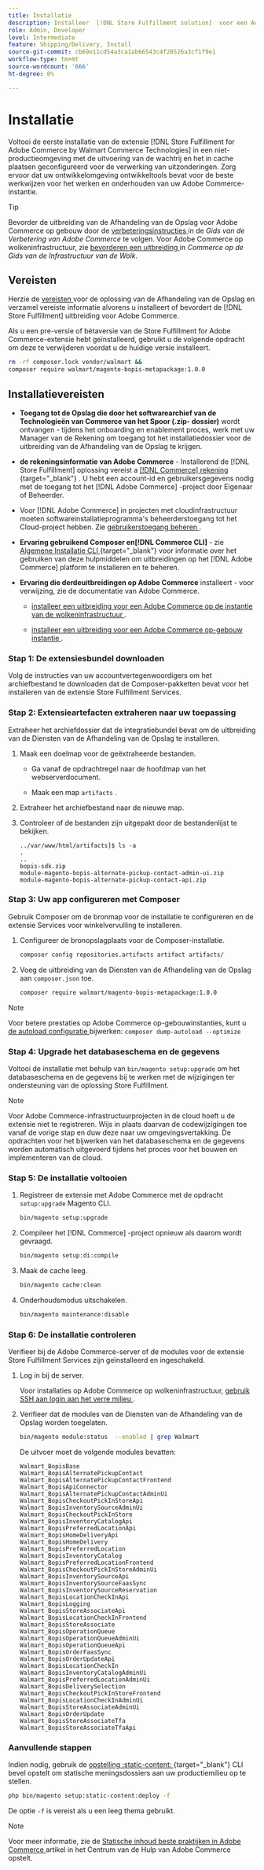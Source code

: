 ```yaml
---
title: Installatie
description: Installeer  [!DNL Store Fulfillment solution]  voor een Adobe Commerce storefront gebruikend Composer voor PHP.
role: Admin, Developer
level: Intermediate
feature: Shipping/Delivery, Install
source-git-commit: cb69e11cd54a3ca1ab66543c4f28526a3cf1f9e1
workflow-type: tm+mt
source-wordcount: '666'
ht-degree: 0%

---
```



# Installatie

Voltooi de eerste installatie van de extensie [!DNL Store Fulfillment for Adobe Commerce by Walmart Commerce Technologies] in een niet-productieomgeving met de uitvoering van de wachtrij en het in cache plaatsen geconfigureerd voor de verwerking van uitzonderingen. Zorg ervoor dat uw ontwikkelomgeving ontwikkeltools bevat voor de beste werkwijzen voor het werken en onderhouden van uw Adobe Commerce-instantie.

>[!TIP]
>
>Bevorder de uitbreiding van de Afhandeling van de Opslag voor Adobe Commerce op gebouw door de [ verbeteringsinstructies ](https://experienceleague.adobe.com/docs/commerce-operations/upgrade-guide/modules/upgrade.html) in de _Gids van de Verbetering van Adobe Commerce_ te volgen. Voor Adobe Commerce op wolkeninfrastructuur, zie [ bevorderen een uitbreiding ](https://experienceleague.adobe.com/docs/commerce-cloud-service/user-guide/configure-store/extensions.html#upgrade-an-extension) in *Commerce op de Gids van de Infrastructuur van de Wolk*.

## Vereisten

Herzie de [ vereisten ](solution-requirements.md) voor de oplossing van de Afhandeling van de Opslag en verzamel vereiste informatie alvorens u installeert of bevordert de [!DNL Store Fulfillment] uitbreiding voor Adobe Commerce.

Als u een pre-versie of bètaversie van de Store Fulfillment for Adobe Commerce-extensie hebt geïnstalleerd, gebruikt u de volgende opdracht om deze te verwijderen voordat u de huidige versie installeert.

```bash
rm -rf composer.lock vendor/walmart &&
composer require walmart/magento-bopis-metapackage:1.0.0
```

## Installatievereisten

- **Toegang tot de Opslag die door het softwarearchief van de Technologieën van Commerce van het Spoor (.zip- dossier)** wordt ontvangen - tijdens het onboarding en enablement proces, werk met uw Manager van de Rekening om toegang tot het installatiedossier voor de uitbreiding van de Afhandeling van de Opslag te krijgen.

- **de rekeningsinformatie van Adobe Commerce** - Installerend de [!DNL Store Fulfillment] oplossing vereist a [[!DNL Commerce]  rekening ](https://experienceleague.adobe.com/en/docs/commerce-admin/start/commerce-account/commerce-account-create){target="_blank"} . U hebt een account-id en gebruikersgegevens nodig met de toegang tot het [!DNL Adobe Commerce] -project door Eigenaar of Beheerder.

- Voor [!DNL Adobe Commerce] in projecten met cloudinfrastructuur moeten softwareinstallatieprogramma&#39;s beheerderstoegang tot het Cloud-project hebben. Zie [ gebruikerstoegang beheren ](https://experienceleague.adobe.com/en/docs/commerce-cloud-service/user-guide/project/user-access).

- **Ervaring gebruikend Composer en[!DNL Commerce CLI]** - zie [ Algemene Installatie CLI ](https://experienceleague.adobe.com/en/docs/commerce-operations/installation-guide/tutorials/extensions){target="_blank"}  voor informatie over het gebruiken van deze hulpmiddelen om uitbreidingen op het [!DNL Adobe Commerce] platform te installeren en te beheren.

- **Ervaring die derdeuitbreidingen op Adobe Commerce** installeert - voor verwijzing, zie de documentatie van Adobe Commerce.

   - [ installeer een uitbreiding voor een Adobe Commerce op de instantie van de wolkeninfrastructuur ](https://experienceleague.adobe.com/en/docs/commerce-cloud-service/user-guide/configure-store/extensions#install-an-extension).

   - [ installeer een uitbreiding voor een Adobe Commerce op-gebouw instantie ](https://experienceleague.adobe.com/en/docs/commerce-operations/installation-guide/tutorials/extensions).

### Stap 1: De extensiesbundel downloaden

Volg de instructies van uw accountvertegenwoordigers om het archiefbestand te downloaden dat de Composer-pakketten bevat voor het installeren van de extensie Store Fulfillment Services.

### Stap 2: Extensieartefacten extraheren naar uw toepassing

Extraheer het archiefdossier dat de integratiebundel bevat om de uitbreiding van de Diensten van de Afhandeling van de Opslag te installeren.

1. Maak een doelmap voor de geëxtraheerde bestanden.

   - Ga vanaf de opdrachtregel naar de hoofdmap van het webserverdocument.

   - Maak een map `artifacts` .

1. Extraheer het archiefbestand naar de nieuwe map.

1. Controleer of de bestanden zijn uitgepakt door de bestandenlijst te bekijken.

   ```
   ../var/www/html/artifacts]$ ls -a
   .
   ..
   bopis-sdk.zip
   module-magento-bopis-alternate-pickup-contact-admin-ui.zip
   module-magento-bopis-alternate-pickup-contact-api.zip
   ```

### Stap 3: Uw app configureren met Composer

Gebruik Composer om de bronmap voor de installatie te configureren en de extensie Services voor winkelvervulling te installeren.

1. Configureer de bronopslagplaats voor de Composer-installatie.

   ```bash
   composer config repositories.artifacts artifact artifacts/
   ```

1. Voeg de uitbreiding van de Diensten van de Afhandeling van de Opslag aan `composer.json` toe.

   ```bash
   composer require walmart/magento-bopis-metapackage:1.0.0
   ```

>[!NOTE]
>
>Voor betere prestaties op Adobe Commerce op-gebouwinstanties, kunt u [ de autoload configuratie ](https://experienceleague.adobe.com/docs/commerce-operations/performance-best-practices/deployment-flow.html#update-the-autoloader) bijwerken: `composer dump-autoload --optimize`

### Stap 4: Upgrade het databaseschema en de gegevens

Voltooi de installatie met behulp van `bin/magento setup:upgrade` om het databaseschema en de gegevens bij te werken met de wijzigingen ter ondersteuning van de oplossing Store Fulfillment.

>[!NOTE]
>
>Voor Adobe Commerce-infrastructuurprojecten in de cloud hoeft u de extensie niet te registreren. Wijs in plaats daarvan de codewijzigingen toe vanaf de vorige stap en duw deze naar uw omgevingsvertakking. De opdrachten voor het bijwerken van het databaseschema en de gegevens worden automatisch uitgevoerd tijdens het proces voor het bouwen en implementeren van de cloud.

### Stap 5: De installatie voltooien

1. Registreer de extensie met Adobe Commerce met de opdracht `setup:upgrade` Magento CLI.

   ```bash
   bin/magento setup:upgrade
   ```

1. Compileer het [!DNL Commerce] -project opnieuw als daarom wordt gevraagd.

   ```bash
   bin/magento setup:di:compile
   ```

1. Maak de cache leeg.

   ```bash
   bin/magento cache:clean
   ```

1. Onderhoudsmodus uitschakelen.

   ```bash
   bin/magento maintenance:disable
   ```

### Stap 6: De installatie controleren

Verifieer bij de Adobe Commerce-server of de modules voor de extensie Store Fulfillment Services zijn geïnstalleerd en ingeschakeld.

1. Log in bij de server.

   Voor installaties op Adobe Commerce op wolkeninfrastructuur, [ gebruik SSH aan login aan het verre milieu ](https://experienceleague.adobe.com/en/docs/commerce-cloud-service/user-guide/develop/secure-connections#ssh).

1. Verifieer dat de modules van de Diensten van de Afhandeling van de Opslag worden toegelaten.

   ```bash
   bin/magento module:status  --enabled | grep Walmart
   ```

   De uitvoer moet de volgende modules bevatten:

   ```
   Walmart_BopisBase
   Walmart_BopisAlternatePickupContact
   Walmart_BopisAlternatePickupContactFrontend
   Walmart_BopisApiConnector
   Walmart_BopisAlternatePickupContactAdminUi
   Walmart_BopisCheckoutPickInStoreApi
   Walmart_BopisInventorySourceAdminUi
   Walmart_BopisCheckoutPickInStore
   Walmart_BopisInventoryCatalogApi
   Walmart_BopisPreferredLocationApi
   Walmart_BopisHomeDeliveryApi
   Walmart_BopisHomeDelivery
   Walmart_BopisPreferredLocation
   Walmart_BopisInventoryCatalog
   Walmart_BopisPreferredLocationFrontend
   Walmart_BopisCheckoutPickInStoreAdminUi
   Walmart_BopisInventorySourceApi
   Walmart_BopisInventorySourceFaasSync
   Walmart_BopisInventorySourceReservation
   Walmart_BopisLocationCheckInApi
   Walmart_BopisLogging
   Walmart_BopisStoreAssociateApi
   Walmart_BopisLocationCheckInFrontend
   Walmart_BopisStoreAssociate
   Walmart_BopisOperationQueue
   Walmart_BopisOperationQueueAdminUi
   Walmart_BopisOperationQueueApi
   Walmart_BopisOrderFaasSync
   Walmart_BopisOrderUpdateApi
   Walmart_BopisLocationCheckIn
   Walmart_BopisInventoryCatalogAdminUi
   Walmart_BopisPreferredLocationAdminUi
   Walmart_BopisDeliverySelection
   Walmart_BopisCheckoutPickInStoreFrontend
   Walmart_BopisLocationCheckInAdminUi
   Walmart_BopisStoreAssociateAdminUi
   Walmart_BopisOrderUpdate
   Walmart_BopisStoreAssociateTfa
   Walmart_BopisStoreAssociateTfaApi
   ```

### Aanvullende stappen

Indien nodig, gebruik de [ opstelling :static-content: ](https://experienceleague.adobe.com/en/docs/commerce-operations/tools/cli-reference/commerce-on-premises){target="_blank"}  CLI bevel opstelt om statische meningsdossiers aan uw productiemilieu op te stellen.

```bash
php bin/magento setup:static-content:deploy -f
```

De optie `-f` is vereist als u een leeg thema gebruikt.

>[!NOTE]
>
>Voor meer informatie, zie de [ Statische inhoud beste praktijken in Adobe Commerce ](https://experienceleague.adobe.com/docs/commerce-operations/implementation-playbook/best-practices/development/static-content-deployment.html) artikel in het Centrum van de Hulp van Adobe Commerce opstelt.


